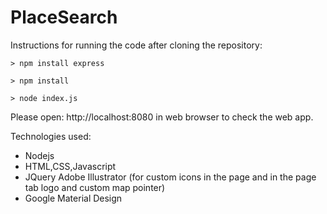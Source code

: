 # PlaceSearch

Instructions for running the code after cloning the repository:

```
> npm install express
```
```
> npm install
```
```
> node index.js
```

Please open: http://localhost:8080 in web browser to check the web app.

Technologies used:

* Nodejs
* HTML,CSS,Javascript 
* JQuery Adobe Illustrator (for custom icons in the page and in the page tab logo and custom map pointer) 
* Google Material Design
